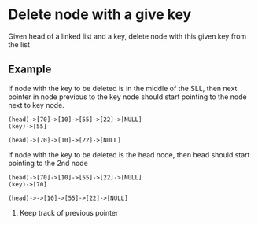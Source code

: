 # Delete node with a give key
Given head of a linked list and a key, delete node with this given key from the list

## Example
If node with the key to be deleted is in the middle of the SLL, then next pointer in node previous to the key node should start pointing to the node next to key node.
```
(head)->[70]->[10]->[55]->[22]->[NULL]
(key)->[55]

(head)->[70]->[10]->[22]->[NULL]
```

If node with the key to be deleted is the head node, then head should start pointing to the 2nd node
```
(head)->[70]->[10]->[55]->[22]->[NULL]
(key)->[70]

(head)->->[10]->[55]->[22]->[NULL]
```

1. Keep track of previous pointer

